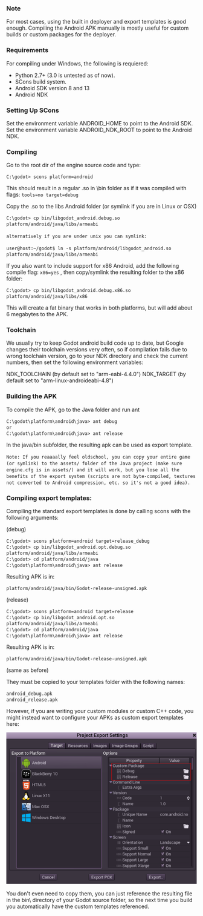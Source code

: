 ### Note

For most cases, using the built in deployer and export templates is good enough. Compiling the Android APK manually is mostly useful for custom builds or custom packages for the deployer.

### Requirements

For compiling under Windows, the following is requiered:

*  Python 2.7+ (3.0 is untested as of now).
*  SCons build system.
*  Android SDK version 8 and 13
*  Android NDK

### Setting Up SCons

Set the environment variable ANDROID_HOME to point to the Android SDK.
Set the environment variable ANDROID_NDK_ROOT to point to the Android NDK.

### Compiling

Go to the root dir of the engine source code and type:
```
C:\godot> scons platform=android
```

This should result in a regular .so in \bin folder as if it was compiled with flags: `tools=no target=debug`

Copy the .so to the libs Android folder (or symlink if you are in Linux or OSX)

```
C:\godot> cp bin/libgodot_android.debug.so platform/android/java/libs/armeabi

alternatively if you are under unix you can symlink:

user@host:~/godot$ ln -s platform/android/libgodot_android.so platform/android/java/libs/armeabi

```

If you also want to include support for x86 Android, add the following compile flag: `x86=yes` , then copy/symlink the resulting folder to the x86 folder:

```
C:\godot> cp bin/libgodot_android.debug.x86.so platform/android/java/libs/x86
```

This will create a fat binary that works in both platforms, but will add about 6 megabytes to the APK. 

### Toolchain

We usually try to keep Godot android build code up to date, but Google changes their toolchain versions very often, so if compilation fails due to wrong toolchain version, go to your NDK directory and check the current numbers, then set the following environment variables:

NDK_TOOLCHAIN  (by default set to "arm-eabi-4.4.0")
NDK_TARGET (by default set to "arm-linux-androideabi-4.8")

### Building the APK

To compile the APK, go to the Java folder and run ant

```
C:\godot\platform\android\java> ant debug
or
C:\godot\platform\android\java> ant release
```

In the java/bin subfolder, the resulting apk can be used as export template.

`Note:
If you reaaaally feel oldschool, you can copy your entire game (or symlink) to the assets/ folder of the Java project (make sure engine.cfg is in assets/) and it will work, but you lose all the benefits of the export system (scripts are not byte-compiled, textures not converted to Android compression, etc. so it's not a good idea).
`

### Compiling export templates:

Compiling the standard export templates is done by calling scons with the following arguments:

(debug)
```
C:\godot> scons platform=android target=release_debug
C:\godot> cp bin/libgodot_android.opt.debug.so platform/android/java/libs/armeabi
C:\godot> cd platform/android/java
C:\godot\platform\android\java> ant release
```

Resulting APK is in: 
```
platform/android/java/bin/Godot-release-unsigned.apk
```

(release)
```
C:\godot> scons platform=android target=release
C:\godot> cp bin/libgodot_android.opt.so platform/android/java/libs/armeabi
C:\godot> cd platform/android/java
C:\godot\platform\android\java> ant release
```

Resulting APK is in: 
```
platform/android/java/bin/Godot-release-unsigned.apk
```
(same as before)

They must be copied to your templates folder with the following names:

```
android_debug.apk
android_release.apk
```

However, if you are writing your custom modules or custom C++ code, you might instead want to configure your APKs as custom export templates here:

<p align="center"><img src="images/andtemplates.png"></p>

You don't even need to copy them, you can just reference the resulting file in the bin\ directory of your Godot source folder, so the next time you build you automatically have the custom templates referenced.
